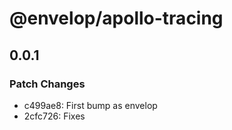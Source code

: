 # @envelop/apollo-tracing

## 0.0.1
### Patch Changes

- c499ae8: First bump as envelop
- 2cfc726: Fixes
